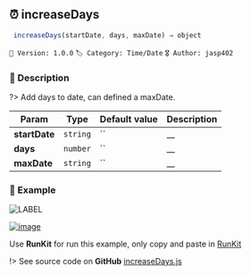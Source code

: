 ## ⏰ increaseDays 

```javascript
 increaseDays(startDate, days, maxDate) ⇒ object  
``` 


`📢 Version: 1.0.0`  `🏷️ Category: Time/Date` `🎖️ Author: jasp402` 

### 📝 Description 


?> Add days to date, can defined a maxDate. 


| Param | Type | Default value | Description |
| --- | --- | --- | --- |
| **startDate** | `string` | `` | __ | 
| **days** | `number` | `` | __ | 
| **maxDate** | `string` | `` | __ | 



### 🧪 Example 


![LABEL](@example ':include :type=code')




[![image](https://user-images.githubusercontent.com/8978470/89190058-8603d500-d566-11ea-914f-284448e5a1b6.png)](https://npm.runkit.com/js-packtools) 
 
Use **RunKit** for run this example, only copy and paste in [RunKit](https://npm.runkit.com/js-packtools)


!> See source code on **GitHub** [increaseDays.js](https://github.com/jasp402/js-packtools/blob/master/lib/increaseDays.js) 

